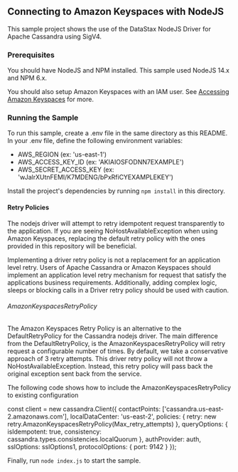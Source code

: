 ## Connecting to Amazon Keyspaces with NodeJS

This sample project shows the use of the DataStax NodeJS Driver for Apache Cassandra using SigV4.

### Prerequisites

You should have NodeJS and NPM installed. This sample used NodeJS 14.x and NPM 6.x.

You should also setup Amazon Keyspaces with an IAM user. See [Accessing Amazon Keyspaces](https://docs.aws.amazon.com/keyspaces/latest/devguide/accessing.html) for more.

### Running the Sample

To run this sample, create a .env file in the same directory as this README.
In your .env file, define the following environment variables:
- AWS_REGION (ex: 'us-east-1')
- AWS_ACCESS_KEY_ID (ex: 'AKIAIOSFODNN7EXAMPLE')
- AWS_SECRET_ACCESS_KEY (ex: 'wJalrXUtnFEMI/K7MDENG/bPxRfiCYEXAMPLEKEY')

Install the project's dependencies by running `npm install` in this directory.

#### Retry Policies
The nodejs driver will attempt to retry idempotent request transparently to the application. If you are seeing NoHostAvailableException when using Amazon Keyspaces, replacing the default retry policy with the ones provided in this repository will be beneficial.

Implementing a driver retry policy is not a replacement for an application level retry. Users of Apache Cassandra or Amazon Keyspaces should implement an application level retry mechanism for request that satisfy the applications business requirements. Additionally, adding complex logic, sleeps or blocking calls in a Driver retry policy should be used with caution.
###### AmazonKeyspacesRetryPolicy
The Amazon Keyspaces Retry Policy is an alternative to the DefaultRetryPolicy for the Cassandra nodejs driver. The main difference from the DefaultRetryPolicy, is the AmazonKeyspacesRetryPolicy will retry request a configurable number of times. By default, we take a conservative approach of 3 retry attempts. This driver retry policy will not throw a NoHostAvailableException. Instead, this retry policy will pass back the original exception sent back from the service.

The following code shows how to include the AmazonKeyspacesRetryPolicy to existing configuration

const client = new cassandra.Client({
                   contactPoints: ['cassandra.us-east-2.amazonaws.com'],
                   localDataCenter: 'us-east-2',
                   policies: { retry: new retry.AmazonKeyspacesRetryPolicy(Max_retry_attempts) },
                   queryOptions: { isIdempotent: true, consistency: cassandra.types.consistencies.localQuorum },
                   authProvider: auth,
                   sslOptions: sslOptions1,
                   protocolOptions: { port: 9142 }
});

Finally, run `node index.js` to start the sample.